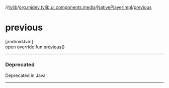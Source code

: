 //[tvlib](../../../index.md)/[org.mjdev.tvlib.ui.components.media](../index.md)/[NativePlayerImpl](index.md)/[previous](previous.md)

# previous

[androidJvm]\
open override fun [~~previous~~](previous.md)()

---

### Deprecated

Deprecated in Java

---
